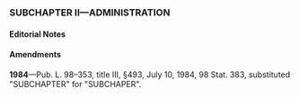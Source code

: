 ### SUBCHAPTER II—ADMINISTRATION ###

#### **Editorial Notes** ####

#### Amendments ####

**1984**—Pub. L. 98–353, title III, §493, July 10, 1984, 98 Stat. 383, substituted "SUBCHAPTER" for "SUBCHAPER".